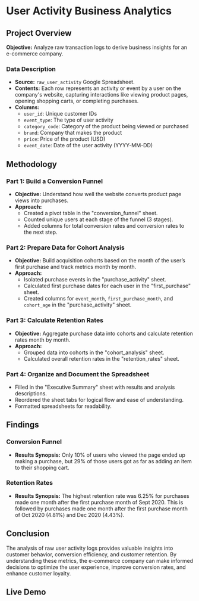 # User Activity Business Analytics

## Project Overview

**Objective:** Analyze raw transaction logs to derive business insights for an e-commerce company.

### Data Description
- **Source:** `raw_user_activity` Google Spreadsheet.
- **Contents:** Each row represents an activity or event by a user on the company's website, capturing interactions like viewing product pages, opening shopping carts, or completing purchases.
- **Columns:**
  - `user_id`: Unique customer IDs
  - `event_type`: The type of user activity
  - `category_code`: Category of the product being viewed or purchased
  - `brand`: Company that makes the product
  - `price`: Price of the product (USD)
  - `event_date`: Date of the user activity (YYYY-MM-DD)

## Methodology

### Part 1: Build a Conversion Funnel
- **Objective:** Understand how well the website converts product page views into purchases.
- **Approach:**
  - Created a pivot table in the "conversion_funnel" sheet.
  - Counted unique users at each stage of the funnel (3 stages).
  - Added columns for total conversion rates and conversion rates to the next step.

### Part 2: Prepare Data for Cohort Analysis
- **Objective:** Build acquisition cohorts based on the month of the user’s first purchase and track metrics month by month.
- **Approach:**
  - Isolated purchase events in the "purchase_activity" sheet.
  - Calculated first purchase dates for each user in the "first_purchase" sheet.
  - Created columns for `event_month`, `first_purchase_month`, and `cohort_age` in the "purchase_activity" sheet.

### Part 3: Calculate Retention Rates
- **Objective:** Aggregate purchase data into cohorts and calculate retention rates month by month.
- **Approach:**
  - Grouped data into cohorts in the "cohort_analysis" sheet.
  - Calculated overall retention rates in the "retention_rates" sheet.

### Part 4: Organize and Document the Spreadsheet
- Filled in the "Executive Summary" sheet with results and analysis descriptions.
- Reordered the sheet tabs for logical flow and ease of understanding.
- Formatted spreadsheets for readability.

## Findings

### Conversion Funnel
- **Results Synopsis:** Only 10% of users who viewed the page ended up making a purchase, but 29% of those users got as far as adding an item to their shopping cart.

### Retention Rates
- **Results Synopsis:** The highest retention rate was 6.25% for purchases made one month after the first purchase month of Sept 2020. This is followed by purchases made one month after the first purchase month of Oct 2020 (4.81%) and Dec 2020 (4.43%).

## Conclusion

The analysis of raw user activity logs provides valuable insights into customer behavior, conversion efficiency, and customer retention. By understanding these metrics, the e-commerce company can make informed decisions to optimize the user experience, improve conversion rates, and enhance customer loyalty.

## Live Demo
